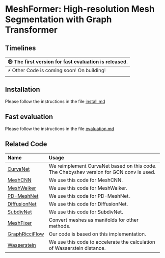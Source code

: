 # MeshFormer:  High-resolution Mesh Segmentation with Graph Transformer

## Timelines

| :smile: The first version for fast evaluation is released. |
|-------------------------------------------------------------------------------|
| :zap:   Other Code is coming soon! On building!      | 


## Installation

Please follow the instructions in the file [install.md](./docs/install.md)

## Fast evaluation

Please follow the instructions in the file [evaluation.md](./docs/evaluation.md)

## Related Code

| Name                                                                  | Usage                                                                                   |
|:----------------------------------------------------------------------| :-------------------------------------------------------------------------------------- |
| [CurvaNet](https://github.com/HongyangGao/Graph-U-Nets)               | We reimplement CurvaNet based on this code. The Chebyshev version for GCN conv is used. |
| [MeshCNN](https://github.com/ranahanocka/MeshCNN/)                    | We use this code for MeshCNN.                                                           |
| [MeshWalker](https://github.com/AlonLahav/MeshWalker)                 | We use this code for MeshWalker.                                                        |
| [PD-MeshNet](https://github.com/MIT-SPARK/PD-MeshNet)                 | We use this code for PD-MeshNet.                                                        |
| [DiffusionNet](https://github.com/nmwsharp/diffusion-net)             | We use this code for DiffusionNet.
| [SubdivNet](https://github.com/lzhengning/SubdivNet)                  | We use this code for SubdivNet.
| [MeshFixer](https://github.com/MarcoAttene/MeshFix-V2.1)              | Convert meshes as  manifolds for  other methods.                                        |
| [GraphRicciFlow](https://github.com/saibalmars/GraphRicciCurvature)   | Our code is based on this implementation.                                               |
| [Wasserstein](https://github.com/t-vi/pytorch-tvmisc)                 | We use this code to accelerate the calculation of Wasserstein distance. 
